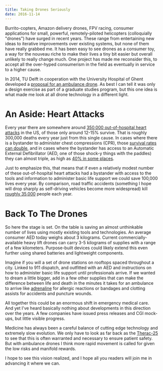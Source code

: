 ```yaml
---
title: Taking Drones Seriously
date: 2016-11-14
---
```


Burrito-copters, Amazon delivery drones, FPV racing, consumer applications for
small, powerful, remotely-piloted helicopters (colloquially "drones") have
surged in recent years. These range from entertaining new ideas to iterative
improvements over existing systems, but none of them have really grabbed me.
It has been easy to see drones as a consumer toy, a way for the nouveau riche to
make their lives a tiny bit easier but overall unlikely to really change much.
One project has made me reconsider this, to accept all the over-hyped
consumerism in the field as eventually in service to a higher cause.

In 2014, TU Delft in cooperation with the University Hospital of Ghent developed
a [proposal for an ambulance drone](http://www.io.tudelft.nl/onderzoek/delft-design-labs/applied-labs/ambulance-drone/).
As best I can tell it was only a design exercise as part of a graduate studies
program, but this one idea is what made me look at all drone technology in a
different light.

# An Aside: Heart Attacks

Every year there are somewhere around [350,000 out-of-hospital heart attacks](https://www.heart.org/idc/groups/ahamah-public/@wcm/@sop/@smd/documents/downloadable/ucm_480086.pdf)
in the US, of those only around 12-15% survive. That is roughly 300,000 deaths
every year just from this single cause. In cases where there is a bystander to
administer chest compressions (CPR), those [survival rates can double](https://www.ncbi.nlm.nih.gov/pubmed/26197186), and in
cases where the bystander has access to an Automatic External Defibrillator
(AED, one of those shock-y things with the paddles) they can almost triple, as
high as [40% in some places](http://jamanetwork.com/journals/jama/fullarticle/2397835).

Just to emphasize this, that means that if even a relatively modest number of
these out-of-hospital heart attacks had a bystander with access to the tools and
information to administer basic life support we could save 100,000 lives every
year. By comparison, road traffic accidents (something I hope will drop sharply
as self-driving vehicles become more widespread) kill [roughly 35,000](https://en.wikipedia.org/wiki/List_of_motor_vehicle_deaths_in_U.S._by_year)
people each year.

# Back To The Drones

So here the stage is set. On the table is saving an almost unthinkable number
of lives using mostly existing tools and technologies. An average consumer AED
today weighs about 3 kilograms. Current commercially-available heavy lift drones
can carry 3-5 kilograms of supplies with a range of a few kilometers. Purpose-built
devices could likely extend this even further using shared batteries and lightweight
components.

Imagine if you will a set of drone stations on rooftops spaced throughout a city.
Linked to 911 dispatch, and outfitted with an AED and instructions on how to
administer basic life support until professionals arrive. If we wanted to dream
a little bigger, add in a few other supplies that can make the difference between
life and death in the minutes it takes for an ambulance to arrive like [adrenaline](https://en.wikipedia.org/wiki/Epinephrine)
for allergic reactions or bandages and clotting assists for accidents and
puncture wounds.

All together this could be an enormous shift in emergency medical care. And yet
I've heard basically nothing about developments in this direction over the years.
A few companies have issued press releases and CGI mock-ups, but little visible
progress.

Medicine has always been a careful balance of cutting edge technology and
extremely slow evolution. We only have to look as far back as the [Therac-25](https://en.wikipedia.org/wiki/Therac-25)
to see that this is often warranted and necessary to ensure patient safety. But
with ambulance drones I think more rapid movement is called for given the low
risks and manifold rewards.

I hope to see this vision realized, and I hope all you readers will join me in
advancing it where we can.
